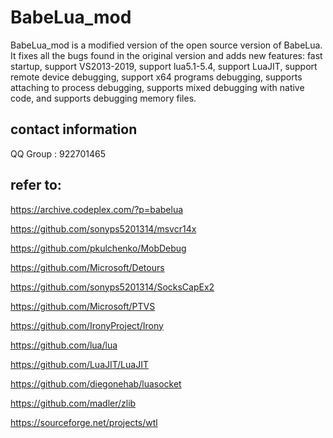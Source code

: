 # BabeLua_mod
BabeLua_mod is a modified version of the open source version of BabeLua. It fixes all the bugs found in the original version and adds new features: fast startup, support VS2013-2019, support lua5.1-5.4, support LuaJIT, support remote device debugging, support x64 programs debugging, supports attaching to process debugging, supports mixed debugging with native code, and supports debugging memory files.

## contact information
QQ Group : 922701465

## refer to:
https://archive.codeplex.com/?p=babelua

https://github.com/sonyps5201314/msvcr14x

https://github.com/pkulchenko/MobDebug

https://github.com/Microsoft/Detours

https://github.com/sonyps5201314/SocksCapEx2

https://github.com/Microsoft/PTVS

https://github.com/IronyProject/Irony

https://github.com/lua/lua

https://github.com/LuaJIT/LuaJIT

https://github.com/diegonehab/luasocket

https://github.com/madler/zlib

https://sourceforge.net/projects/wtl
